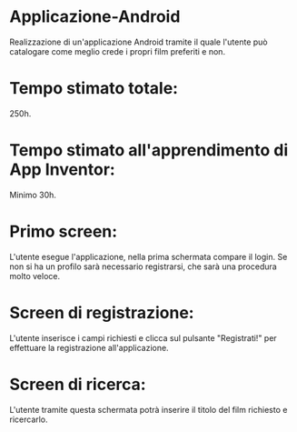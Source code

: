 # Applicazione-Android
Realizzazione di un'applicazione Android tramite il quale l'utente può catalogare come meglio crede i propri film preferiti e non.

# Tempo stimato totale:
250h.

# Tempo stimato all'apprendimento di App Inventor:
Minimo 30h.

# Primo screen:
L'utente esegue l'applicazione, nella prima schermata compare il login. Se non si ha un profilo sarà necessario registrarsi, che sarà una procedura molto veloce. 

# Screen di registrazione:
L'utente inserisce i campi richiesti e clicca sul pulsante "Registrati!" per effettuare la registrazione all'applicazione.

# Screen di ricerca:
L'utente tramite questa schermata potrà inserire il titolo del film richiesto e ricercarlo.
